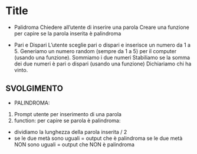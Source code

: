 Title
===
- Palidroma
Chiedere all’utente di inserire una parola
Creare una funzione per capire se la parola inserita è palindroma

- Pari e Dispari
L’utente sceglie pari o dispari e inserisce un numero da 1 a 5.
Generiamo un numero random (sempre da 1 a 5) per il computer (usando una funzione).
Sommiamo i due numeri
Stabiliamo se la somma dei due numeri è pari o dispari (usando una funzione)
Dichiariamo chi ha vinto.

## SVOLGIMENTO
- PALINDROMA:
1. Prompt utente per inserimento di una parola
2. function: per capire se parola è palindroma:
  - dividiamo la lunghezza della parola inserita / 2
  - se le due metà sono uguali = output che è palindroma
  se le due metà NON sono uguali = output che NON è palindroma
